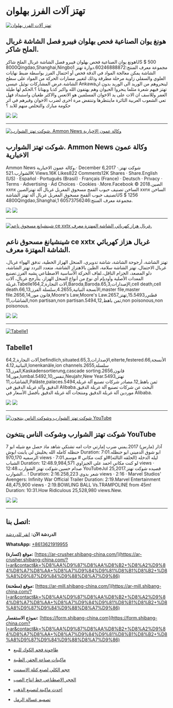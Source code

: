 # تهتز آلات الفرز بهلوان

<a href="https://swt.shibang-china.com/?l=ar&img&k=%D8%AA%D9%87%D8%AA%D8%B2+%D8%A2%D9%84%D8%A7%D8%AA+%D8%A7%D9%84%D9%81%D8%B1%D8%B2+%D8%A8%D9%87%D9%84%D9%88%D8%A7%D9%86" target="_blank">![تهتز آلات الفرز بهلوان](http://static.shibang-china.com/all-800x300/1387.jpg)</a>

## هونغ يوان الصناعية فحص بهلوان فيبرو فصل الشاشة غربال الملح شاكر.
هونغ يوان الصناعية فحص بهلوان فيبرو فصل الشاشة غربال الملح شاكرUS $ 500 8000Qingdao,Shanghai,Ningbo1 مجموعة معرف المنتج:60246888872.دوارة تهتز الشاشة يمكن معالجة المواد في الدقة فحص أو احتمال الفرز بواسطة ضبط نهايات العلوي والسفلي زاوية مرحلة مطرقة وذلك لتغيير مسارات الحركة من المواد على سطح الشاشة.عرض المشاركات نوئيل عيسى Ankawaلينحروهم من الوريد الى الوريد بدون ان تهتز فيهم شعرة مثلما ينحروا الحيوان وهم يهتفون الله واكبر كذبا وبهتانا ؟.الحكم لها طيلة العمر وللاسف ان الات على يد الاخوان المسلمين هو الاتعس والاكثر طغيان واستبداد فهل تعي الشعوب العربية الثائرة ماينتظرها وتنتفض مرة اخرى لضرب الاخوان وقبرهم في اثر حكومة مبارك والتخلص منهم للابد ؟


<a href="https://whatsapp.shibangsoft.com/WhatsApp.php" target="_blank" title="WhatsApp">![](http://static.shibang-china.com/icon/whatsapp.png)</a> <a href="https://swt.shibang-china.com/?l=ar&icon&k=%D8%AA%D9%87%D8%AA%D8%B2+%D8%A2%D9%84%D8%A7%D8%AA+%D8%A7%D9%84%D9%81%D8%B1%D8%B2+%D8%A8%D9%87%D9%84%D9%88%D8%A7%D9%86" target="_blank">![](http://static.shibang-china.com/icon/chat-ar.png)</a>

---

<a href="https://swt.shibang-china.com/?l=ar&img&k=%D8%AA%D9%87%D8%AA%D8%B2+%D8%A2%D9%84%D8%A7%D8%AA+%D8%A7%D9%84%D9%81%D8%B1%D8%B2+%D8%A8%D9%87%D9%84%D9%88%D8%A7%D9%86" target="_blank">![شوكت تهتز الشوارب. Ammon News وكالة عمون الاخبارية](http://static.shibang-china.com/all-800x300/428.jpg)</a>

## شوكت تهتز الشوارب. Ammon News وكالة عمون الاخبارية
Ammon News وكالة عمون الاخبارية.· December 6,2017 ·.شوكت تهتز الشوارب.521K Views.16K Likes822 Comments12K Shares &middot; Share.English (US) · Español · Português (Brasil) · Français (France) · Deutsch &middot; Privacy · Terms · Advertising · Ad Choices · Cookies ·.More.Facebook © 2018.الصين xxnx الساخن تصنيف حبوب القمح مسحوق المغربل غربال آلة تهتزالصين xxnx الساخن تصنيف حبوب القمح مسحوق المغربل غربال آلة تهتز الشاشةUS $ 1256 4800Qingdao,Shanghai,1 مجموعة معرف المنتج:60573756246.


<a href="https://whatsapp.shibangsoft.com/WhatsApp.php" target="_blank" title="WhatsApp">![](http://static.shibang-china.com/icon/whatsapp.png)</a> <a href="https://swt.shibang-china.com/?l=ar&icon&k=%D8%AA%D9%87%D8%AA%D8%B2+%D8%A2%D9%84%D8%A7%D8%AA+%D8%A7%D9%84%D9%81%D8%B1%D8%B2+%D8%A8%D9%87%D9%84%D9%88%D8%A7%D9%86" target="_blank">![](http://static.shibang-china.com/icon/chat-ar.png)</a>

---

<a href="https://swt.shibang-china.com/?l=ar&img&k=%D8%AA%D9%87%D8%AA%D8%B2+%D8%A2%D9%84%D8%A7%D8%AA+%D8%A7%D9%84%D9%81%D8%B1%D8%B2+%D8%A8%D9%87%D9%84%D9%88%D8%A7%D9%86" target="_blank">![شينشيانغ مسحوق ناعم ce xxtx غربال هزاز كهربائي الشاشة المهتزة معرف.](http://static.shibang-china.com/all-800x300/1305.jpg)</a>

## شينشيانغ مسحوق ناعم ce xxtx غربال هزاز كهربائي الشاشة المهتزة معرف.
تهتز الشاشة، أرجوحة الشاشة، شاشة تدويري، المنخل الهزاز الخطية، تدفق الهواء غربال، غربال الاحتمال، تهتز الشاشة سلامة، الطين بالاهتزاز الشاشة، متعدد التردد تهتز الشاشة، دلو المصعد، الحزام الناقل،.لفاف الحركة الأساسية الاصطناعي يشبه الفرز.تصنيع المعدات الأصلية وأوديإم أي نوع من أنواع المنخل الهزاز، يتأرجح غربال، آلات غربلة.Tabelle164,آلات النجارة,2,Baroda,Baroda.65,الإصدارات,3,cell death,cell death.66,الأنسجة النباتية,4.2655,سلسلة الفرز,13,master file,master file.2656,قانون مور,14,Moore&#39;s Law,Moore&#39;s Law.2657,قطني,15.5493,تهتز الشاشات,11,non partisan,non partisan.5494,ثمن باهظ,12,non poisonous,non poisonous.


<a href="https://whatsapp.shibangsoft.com/WhatsApp.php" target="_blank" title="WhatsApp">![](http://static.shibang-china.com/icon/whatsapp.png)</a> <a href="https://swt.shibang-china.com/?l=ar&icon&k=%D8%AA%D9%87%D8%AA%D8%B2+%D8%A2%D9%84%D8%A7%D8%AA+%D8%A7%D9%84%D9%81%D8%B1%D8%B2+%D8%A8%D9%87%D9%84%D9%88%D8%A7%D9%86" target="_blank">![](http://static.shibang-china.com/icon/chat-ar.png)</a>

---

<a href="https://swt.shibang-china.com/?l=ar&img&k=%D8%AA%D9%87%D8%AA%D8%B2+%D8%A2%D9%84%D8%A7%D8%AA+%D8%A7%D9%84%D9%81%D8%B1%D8%B2+%D8%A8%D9%87%D9%84%D9%88%D8%A7%D9%86" target="_blank">![Tabelle1](http://static.shibang-china.com/all-800x300/225.jpg)</a>

## Tabelle1
64,آلات النجارة,2,befindlich,situated.65,الإصدارات,3,eiterte,festered.66,الأنسجة النباتية,4.12,Ionenkanäle,ion channels.2655,سلسلة الفرز,13,Kaskadensortierung,cascade sorting.2656,قانون مور,14,lumbal.5492,تنفس,10,Neujahr,New Year.5493,تهتز الشاشات,11,Paläste,palaces.5494,ثمن باهظ,12.مصادر شركات تصنيع آلة غربلة الدقيق وآلة غربلة الدقيق في Alibaba.البحث عن شركات تصنيع آلة غربلة الدقيق موردين آلة غربلة الدقيق ومنتجات آلة غربلة الدقيق بأفضل الأسعار في Alibaba.


<a href="https://whatsapp.shibangsoft.com/WhatsApp.php" target="_blank" title="WhatsApp">![](http://static.shibang-china.com/icon/whatsapp.png)</a> <a href="https://swt.shibang-china.com/?l=ar&icon&k=%D8%AA%D9%87%D8%AA%D8%B2+%D8%A2%D9%84%D8%A7%D8%AA+%D8%A7%D9%84%D9%81%D8%B1%D8%B2+%D8%A8%D9%87%D9%84%D9%88%D8%A7%D9%86" target="_blank">![](http://static.shibang-china.com/icon/chat-ar.png)</a>

---

<a href="https://swt.shibang-china.com/?l=ar&img&k=%D8%AA%D9%87%D8%AA%D8%B2+%D8%A2%D9%84%D8%A7%D8%AA+%D8%A7%D9%84%D9%81%D8%B1%D8%B2+%D8%A8%D9%87%D9%84%D9%88%D8%A7%D9%86" target="_blank">![شوكت تهتز الشوارب وشوكت الناس ينتخون YouTube](http://static.shibang-china.com/all-800x300/428.jpg)</a>

## شوكت تهتز الشوارب وشوكت الناس ينتخون YouTube
7 آذار (مارس) 2017.يمني ضرب إمارتي جات امه تشتكي شاهد ماذ حصل مع شيله ابو حنظله كامله الله يخليش لي يابنت ابوش Duration: 7:01.ابو شوق الدميني ابو حنظله الرسميه 970,170 views &middot; 7:01.ليله الدخله (الحلقه الثالثه)#لو كنت مكاني # موسم الشباب Duration: 12:48.لو كنت مكاني احمد علي الجيزاوي 9,984,571 views &middot; 12:48.صدام حسين.شوكت تهتز الشوارب YouTubeJul 25,2017.قصيده شوكت تهتز الشوارب… ! Duration: 2:16.شعر بدوي 258,223 views &middot; 2:16 &middot; Marvel Studios&#39; Avengers: Infinity War Official Trailer Duration: 2:19.Marvel Entertainment 48,475,900 views &middot; 2:19.BOWLING BALL Vs.TRAMPOLINE from 45m! Duration: 10:31.How Ridiculous 25,528,980 views.New.


<a href="https://whatsapp.shibangsoft.com/WhatsApp.php" target="_blank" title="WhatsApp">![](http://static.shibang-china.com/icon/whatsapp.png)</a> <a href="https://swt.shibang-china.com/?l=ar&icon&k=%D8%AA%D9%87%D8%AA%D8%B2+%D8%A2%D9%84%D8%A7%D8%AA+%D8%A7%D9%84%D9%81%D8%B1%D8%B2+%D8%A8%D9%87%D9%84%D9%88%D8%A7%D9%86" target="_blank">![](http://static.shibang-china.com/icon/chat-ar.png)</a>

---
## اتصل بنا:

**الدردشة الآن:** [انقر للدردشة](https://swt.shibang-china.com?l=ar&contact&k=%D8%AA%D9%87%D8%AA%D8%B2+%D8%A2%D9%84%D8%A7%D8%AA+%D8%A7%D9%84%D9%81%D8%B1%D8%B2+%D8%A8%D9%87%D9%84%D9%88%D8%A7%D9%86)

**WhatsApp:**  [+8613621919955](https://whatsapp.shibangsoft.com/WhatsApp.php)

**موقع (كسارة):** [https://ar-crusher.shibang-china.com/](https://ar-crusher.shibang-china.com/?l=ar&contact&k=%D8%AA%D9%87%D8%AA%D8%B2+%D8%A2%D9%84%D8%A7%D8%AA+%D8%A7%D9%84%D9%81%D8%B1%D8%B2+%D8%A8%D9%87%D9%84%D9%88%D8%A7%D9%86)

**موقع (مطحنة):** [https://ar-mill.shibang-china.com/](https://ar-mill.shibang-china.com/?l=ar&contact&k=%D8%AA%D9%87%D8%AA%D8%B2+%D8%A2%D9%84%D8%A7%D8%AA+%D8%A7%D9%84%D9%81%D8%B1%D8%B2+%D8%A8%D9%87%D9%84%D9%88%D8%A7%D9%86)

**نموذج الاستفسار:** [https://form.shibang-china.com](https://form.shibang-china.com?l=ar&contact&k=%D8%AA%D9%87%D8%AA%D8%B2+%D8%A2%D9%84%D8%A7%D8%AA+%D8%A7%D9%84%D9%81%D8%B1%D8%B2+%D8%A8%D9%87%D9%84%D9%88%D8%A7%D9%86)

* [طاحونة فحم الكوك للبيع](../25/%D8%B7%D8%A7%D8%AD%D9%88%D9%86%D8%A9%20%D9%81%D8%AD%D9%85%20%D8%A7%D9%84%D9%83%D9%88%D9%83%20%D9%84%D9%84%D8%A8%D9%8A%D8%B9.md)

* [ماكينات صناعة الحقن الطبية](../22/%D9%85%D8%A7%D9%83%D9%8A%D9%86%D8%A7%D8%AA%20%D8%B5%D9%86%D8%A7%D8%B9%D8%A9%20%D8%A7%D9%84%D8%AD%D9%82%D9%86%20%D8%A7%D9%84%D8%B7%D8%A8%D9%8A%D8%A9.md)

* [حجم الكلي لصنع كتلة الاسمنت](../24/%D8%AD%D8%AC%D9%85%20%D8%A7%D9%84%D9%83%D9%84%D9%8A%20%D9%84%D8%B5%D9%86%D8%B9%20%D9%83%D8%AA%D9%84%D8%A9%20%D8%A7%D9%84%D8%A7%D8%B3%D9%85%D9%86%D8%AA.md)

* [الحجر الاصطناعي خط إنتاج الصب](../24/%D8%A7%D9%84%D8%AD%D8%AC%D8%B1%20%D8%A7%D9%84%D8%A7%D8%B5%D8%B7%D9%86%D8%A7%D8%B9%D9%8A%20%D8%AE%D8%B7%20%D8%A5%D9%86%D8%AA%D8%A7%D8%AC%20%D8%A7%D9%84%D8%B5%D8%A8.md)

* [احدث ماكينة لتصنيع الذهب](../22/%D8%A7%D8%AD%D8%AF%D8%AB%20%D9%85%D8%A7%D9%83%D9%8A%D9%86%D8%A9%20%D9%84%D8%AA%D8%B5%D9%86%D9%8A%D8%B9%20%D8%A7%D9%84%D8%B0%D9%87%D8%A8.md)

* [تصميم غسالة الرمل](../21/%D8%AA%D8%B5%D9%85%D9%8A%D9%85%20%D8%BA%D8%B3%D8%A7%D9%84%D8%A9%20%D8%A7%D9%84%D8%B1%D9%85%D9%84.md)